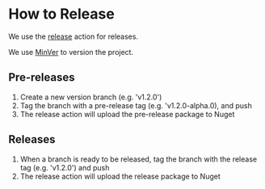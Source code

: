 # How to Release

We use the [release](https://github.com/practicefusion/mmecalculator/blob/main/.github/workflows/release.yml) action for releases.

We use [MinVer](https://github.com/adamralph/minver) to version the project. 

## Pre-releases

1. Create a new version branch (e.g. 'v1.2.0')
2. Tag the branch with a pre-release tag (e.g. 'v1.2.0-alpha.0), and push
3. The release action will upload the pre-release package to Nuget

## Releases

1. When a branch is ready to be released, tag the branch with the release tag (e.g. 'v1.2.0') and push
2. The release action will upload the release package to Nuget